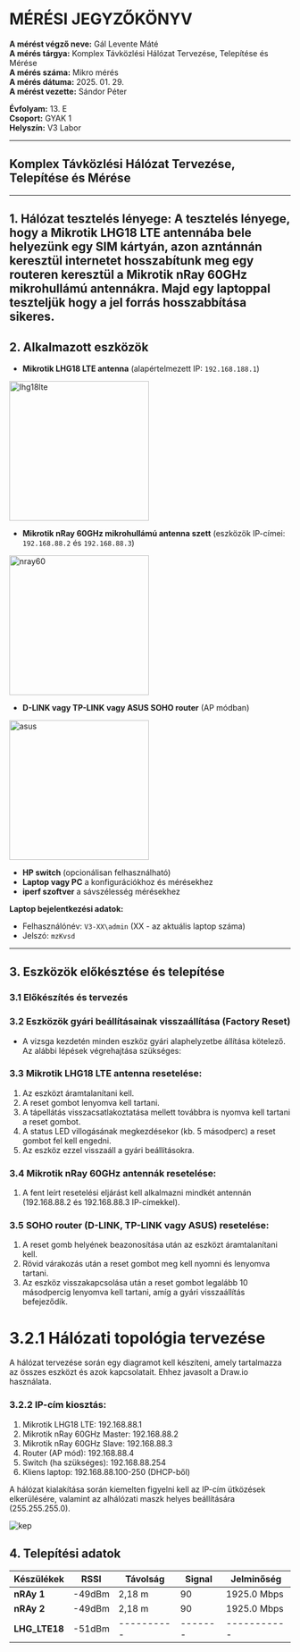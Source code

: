 # MÉRÉSI JEGYZŐKÖNYV

**A mérést végző neve:** Gál Levente Máté  
**A mérés tárgya:** Komplex Távközlési Hálózat Tervezése, Telepítése és Mérése  
**A mérés száma:** Mikro mérés  
**A mérés dátuma:** 2025. 01. 29.  
**A mérést vezette:** Sándor Péter  

**Évfolyam:** 13. E  
**Csoport:** GYAK 1  
**Helyszín:** V3 Labor  

---

## Komplex Távközlési Hálózat Tervezése, Telepítése és Mérése

---

## 1. Hálózat tesztelés lényege: A tesztelés lényege, hogy a **Mikrotik LHG18 LTE antennába** bele helyezünk egy **SIM** kártyán, azon azntánnán keresztül internetet hosszabítunk meg egy routeren keresztül a **Mikrotik nRay 60GHz mikrohullámú antennákra**. Majd egy laptoppal teszteljük hogy a jel forrás hosszabbítása sikeres.

## 2. Alkalmazott eszközök

- **Mikrotik LHG18 LTE antenna** (alapértelmezett IP: `192.168.188.1`)

<img src="https://github.com/user-attachments/assets/3415919b-850d-4f92-bef9-1d0ceaee6b54" alt="lhg18lte" style="width:250px;"/>

- **Mikrotik nRay 60GHz mikrohullámú antenna szett** (eszközök IP-címei: `192.168.88.2` és `192.168.88.3`)   

<img src="https://github.com/user-attachments/assets/a18697ea-6d66-4376-b491-c55dc37fadfb" alt="nray60" style="width:250px;"/>  

- **D-LINK vagy TP-LINK vagy ASUS SOHO router** (AP módban)

<img src="https://github.com/user-attachments/assets/9f853286-1b82-49cf-9312-1420ff7472b2" alt="asus" style="width:250px;"/>  

- **HP switch** (opcionálisan felhasználható)
- **Laptop vagy PC** a konfigurációkhoz és mérésekhez
- **iperf szoftver** a sávszélesség mérésekhez

**Laptop bejelentkezési adatok:**  
- Felhasználónév: `V3-XX\admin` (XX - az aktuális laptop száma)  
- Jelszó: `mzKvsd`  

---

## 3. Eszközök előkésztése és telepítése

### 3.1 Előkészítés és tervezés

### 3.2 Eszközök gyári beállításainak visszaállítása (Factory Reset)

- A vizsga kezdetén minden eszköz gyári alaphelyzetbe állítása kötelező. Az alábbi lépések végrehajtása szükséges:

### 3.3 Mikrotik LHG18 LTE antenna resetelése:

1. Az eszközt áramtalanítani kell.
2. A reset gombot lenyomva kell tartani.
3. A tápellátás visszacsatlakoztatása mellett továbbra is nyomva kell tartani a reset gombot.
4. A status LED villogásának megkezdésekor (kb. 5 másodperc) a reset gombot fel kell engedni.
5. Az eszköz ezzel visszaáll a gyári beállításokra.

### 3.4 Mikrotik nRay 60GHz antennák resetelése:

1. A fent leírt resetelési eljárást kell alkalmazni mindkét antennán (192.168.88.2 és 192.168.88.3 IP-címekkel).

### 3.5 SOHO router (D-LINK, TP-LINK vagy ASUS) resetelése:

1. A reset gomb helyének beazonosítása után az eszközt áramtalanítani kell.
2. Rövid várakozás után a reset gombot meg kell nyomni és lenyomva tartani.
3. Az eszköz visszakapcsolása után a reset gombot legalább 10 másodpercig lenyomva kell tartani, amíg a gyári visszaállítás befejeződik.

# 3.2.1 Hálózati topológia tervezése

A hálózat tervezése során egy diagramot kell készíteni, amely tartalmazza az összes eszközt és azok kapcsolatait. Ehhez javasolt a Draw.io használata.

### 3.2.2 IP-cím kiosztás:

1. Mikrotik LHG18 LTE: 192.168.88.1
2. Mikrotik nRay 60GHz Master: 192.168.88.2
3. Mikrotik nRay 60GHz Slave: 192.168.88.3
4. Router (AP mód): 192.168.88.4
5. Switch (ha szükséges): 192.168.88.254
6. Kliens laptop: 192.168.88.100-250 (DHCP-ből)

A hálózat kialakítása során kiemelten figyelni kell az IP-cím ütközések elkerülésére, valamint az alhálózati maszk helyes beállítására (255.255.255.0).


<img src="https://github.com/user-attachments/assets/551bf396-1a37-4d77-9239-2ffc241c70e6" alt="kep"/>  

## 4. Telepítési adatok

|     Készülékek     |       RSSI       |   Távolság   |   Signal   |     Jelminőség    |
| ------------------ | ---------------- | ------------ | ---------- | ----------------- |
| **nRAy 1**         | -49dBm           |    2,18 m    |     90     |    1925.0 Mbps    |
| **nRAy 2**         | -49dBm           |    2,18 m    |     90     |    1925.0 Mbps    |
| **LHG_LTE18**      | -51dBm           |  ----------  |  -------   |    -----------    |
